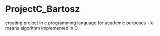 # ProjectC_Bartosz
creating project in c programming language for academic purposes - k-means algorithm implemented in C
